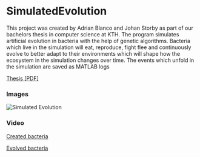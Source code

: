 SimulatedEvolution
==================

This project was created by Adrian Blanco and Johan Storby as part of our bachelors thesis in computer science at KTH. The program simulates artificial evolution in bacteria with the help of genetic algorithms. Bacteria which live in the simulation will eat, reproduce, fight flee and continuously evolve to better adapt to their environments which will shape how the ecosystem in the simulation changes over time. The events which unfold in the simulation are saved as MATLAB logs

[Thesis \[PDF\]](http://adrianblan.co/files/Adrian_Blanco_Bachelor_Thesis.pdf)

### Images

![Simulated Evolution](http://i.imgur.com/bpZYT7c.png)

### Video

[Created bacteria](https://www.youtube.com/watch?v=krXCfn_cC9E)

[Evolved bacteria](https://www.youtube.com/watch?v=acZAoi_xHV0)
